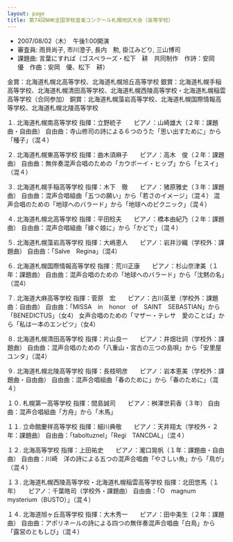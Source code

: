 ```yaml
---
layout: page
title: 第74回NHK全国学校音楽コンクール札幌地区大会（高等学校）
---
```

-   2007/08/02（木）　午後1:00開演
-   審査員: 雨貝尚子, 市川澄子, 長内　勲, 掛江みどり, 三山博司
-   課題曲: 言葉にすれば（ゴスペラーズ・松下　耕　共同制作　作詩：安岡　優　作曲：安岡　優、松下　耕）

金賞：北海道札幌北高等学校、北海道札幌旭丘高等学校
銀賞：北海道札幌手稲高等学校、北海道札幌清田高等学校、北海道札幌西陵高等学校・北海道札幌稲雲高等学校（合同参加）
銅賞：北海道札幌藻岩高等学校、北海道札幌国際情報高等学校、北海道札幌北陵高等学校

１. 北海道札幌南高等学校
指揮：立野統子　　ピアノ：山崎雄大（２年：課題曲・自由曲）
自由曲：寺山修司の詩による６つのうた「思い出すために」から「種子」（混４）

２. 北海道札幌東高等学校
指揮：曲木須麻子　　ピアノ：高木　俊（２年：課題曲）
自由曲：無伴奏混声合唱のための「カウボーイ・ヒップ」から「ヒスイ」（混４）

３. 北海道札幌手稲高等学校
指揮：木下　徹　　ピアノ：猪原雅史（３年：課題曲）
自由曲：混声合唱組曲「五つの願い」から「若さのイメージ」（混４）
混声合唱のための「地球へのバラード」から「地球へのピクニック」（混４）

４. 北海道札幌北高等学校
指揮：平田稔夫　　ピアノ：橋本由紀乃（２年：課題曲）
自由曲：混声合唱組曲「嫁ぐ娘に」から「かどで」（混４）

５. 北海道札幌藻岩高等学校
指揮：大嶋恵人　　ピアノ：岩井沙織（学校外：課題曲）
自由曲：「Salve　Regina」（混4）

６. 北海道札幌国際情報高等学校
指揮：荒川正康　　ピアノ：杉山奈津美（１年：課題曲）
自由曲：混声合唱のための「地球へのバラード」から「沈黙の名」（混4）

７. 北海道大麻高等学校
指揮：菅原　宏　　ピアノ：古川英里（学校外：課題曲：自由曲）
自由曲：「MISSA　in　honor　of　SAINT　SEBASTIAN」から「BENEDICTUS」（女4）
女声合唱のための「マザー・テレサ　愛のことば」から「私は一本のエンピツ」（女4）

８. 北海道札幌清田高等学校
指揮：片山良一　　ピアノ：井畑壮詞（学校外：課題曲）
自由曲：混声合唱のための「八重山・宮古の三つの島唄」から「安里屋ユンタ」（混4）

９. 北海道札幌北陵高等学校
指揮：長枝明彦　　ピアノ：岩本恵美（学校外：課題曲・自由曲）
自由曲：混声合唱組曲「春のために」から「春のために」（混４）

１０. 札幌第一高等学校
指揮：間島誠司　　ピアノ：桝澤世莉香（３年）
自由曲：混声合唱組曲「方舟」から「木馬」

１１. 立命館慶祥高等学校
指揮：細川典敬　　ピアノ：天井翔太（学校外・２年：課題曲）
自由曲：「taboltuznel」「Regi　TANCDAL」（混４）

１２. 北海高等学校
指揮：上田祐史　　ピアノ：瀧口晃帆（１年：課題曲・自由曲）
自由曲：川崎　洋の詩による五つの混声合唱曲「やさしい魚」から「鳥が」（混４）

１３. 北海道札幌西陵高等学校・北海道札幌稲雲高等学校
指揮：北田悠馬（１年）　　ピアノ：千葉皓司（学校外・課題曲）
自由曲：「O　magnum　mysterium（BUSTO）」（混４）

１４. 北海道旭ヶ丘高等学校
指揮：大木秀一　　ピアノ：田中美生（２年：課題曲）
自由曲：アポリネールの詩による四つの無伴奏混声合唱曲「白鳥」から「露営のともしび」（混４）
